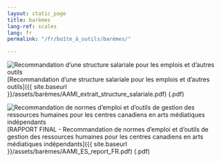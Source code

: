 ```yaml
---
layout: static_page
title: barèmes
lang-ref: scales
lang: fr
permalink: "/fr/boîte_à_outils/barèmes/"

---
```

<img class="doc" src="{{ site.baseurl }}/assets/img/archive.svg" alt="Recommandation d’une structure salariale pour les emplois et
d’autres outils"/>[Recommandation d’une structure salariale pour les emplois et
d’autres outils]({{ site.baseurl }}/assets/barèmes/AAMI_extrait_structure_salariale.pdf) (.pdf)

<img class="doc" src="{{ site.baseurl }}/assets/img/archive.svg" alt="Recommandation de normes d’emploi et d’outils de gestion
des ressources humaines pour les centres canadiens en arts
médiatiques indépendants"/>[RAPPORT FINAL - Recommandation de normes d’emploi et d’outils de gestion
des ressources humaines pour les centres canadiens en arts
médiatiques indépendants]({{ site.baseurl }}/assets/barèmes/AAMI_ES_report_FR.pdf) (.pdf)
